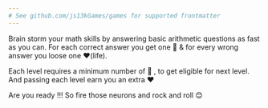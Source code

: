 ```yaml
---
# See github.com/js13kGames/games for supported frontmatter
---
```

Brain storm your math skills by answering basic arithmetic questions as fast as you can. For each correct answer you get one 🍺 & for every wrong answer you loose one ❤(life). 

Each level requires a minimum number of 🍺 , to get eligible for next level. And passing each level earn you an extra ❤ 

Are you ready !!! So fire those neurons and rock and roll 😊